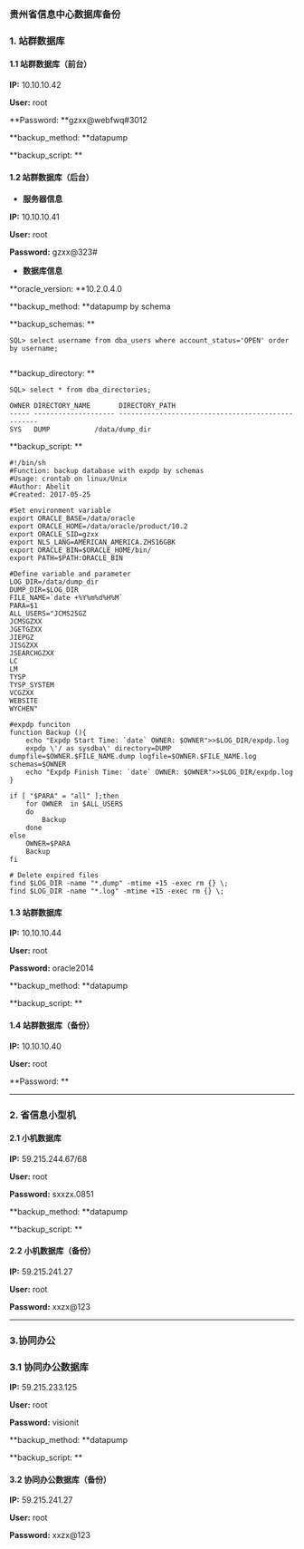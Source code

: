 ### 贵州省信息中心数据库备份

### 1. 站群数据库

#### 1.1 站群数据库（前台）

**IP:** 10.10.10.42

**User:** root

**Password: **gzxx@webfwq\#3012

**backup\_method: **datapump

**backup\_script: **

#### **1.2 站群数据库（后台）**

* **服务器信息**

**IP:** 10.10.10.41

**User:** root

**Password:** gzxx@323\#

* **数据库信息**

**oracle\_version: **10.2.0.4.0

**backup\_method: **datapump by schema

**backup\_schemas: **

```
SQL> select username from dba_users where account_status='OPEN' order by username;


```

**backup\_directory: **

```
SQL> select * from dba_directories;

OWNER DIRECTORY_NAME       DIRECTORY_PATH
----- -------------------- --------------------------------------------------
SYS   DUMP           /data/dump_dir
```

**backup\_script: **

    #!/bin/sh
    #Function: backup database with expdp by schemas
    #Usage: crontab on linux/Unix
    #Author: Abelit
    #Created: 2017-05-25

    #Set environment variable
    export ORACLE_BASE=/data/oracle
    export ORACLE_HOME=/data/oracle/product/10.2
    export ORACLE_SID=gzxx
    export NLS_LANG=AMERICAN_AMERICA.ZHS16GBK
    export ORACLE_BIN=$ORACLE_HOME/bin/
    export PATH=$PATH:ORACLE_BIN

    #Define variable and parameter
    LOG_DIR=/data/dump_dir
    DUMP_DIR=$LOG_DIR
    FILE_NAME=`date +%Y%m%d%H%M`
    PARA=$1
    ALL_USERS="JCMS25GZ
    JCMSGZXX
    JGETGZXX
    JIEPGZ
    JISGZXX
    JSEARCHGZXX
    LC
    LM
    TYSP
    TYSP_SYSTEM
    VCGZXX
    WEBSITE
    WYCHEN"

    #expdp funciton
    function Backup (){
        echo "Expdp Start Time: `date` OWNER: $OWNER">>$LOG_DIR/expdp.log
        expdp \'/ as sysdba\' directory=DUMP dumpfile=$OWNER.$FILE_NAME.dump logfile=$OWNER.$FILE_NAME.log schemas=$OWNER
        echo "Expdp Finish Time: `date` OWNER: $OWNER">>$LOG_DIR/expdp.log
    }

    if [ "$PARA" = "all" ];then
        for OWNER  in $ALL_USERS
        do
            Backup
        done
    else
        OWNER=$PARA
        Backup
    fi

    # Delete expired files
    find $LOG_DIR -name "*.dump" -mtime +15 -exec rm {} \;
    find $LOG_DIR -name "*.log" -mtime +15 -exec rm {} \;

#### 1.3 站群数据库

**IP:** 10.10.10.44

**User:** root

**Password:** oracle2014

**backup\_method: **datapump

**backup\_script: **

#### 1.4 站群数据库（备份）

**IP:** 10.10.10.40

**User:** root

**Password: **

---

### **2. 省信息小型机**

#### 2.1 小机数据库

**IP:** 59.215.244.67/68

**User:** root

**Password:** sxxzx.0851

**backup\_method: **datapump

**backup\_script: **

#### 2.2 小机数据库（备份）

**IP:** 59.215.241.27

**User:** root

**Password:** xxzx@123

---

### 3.协同办公

### 3.1 协同办公数据库

**IP:** 59.215.233.125

**User:** root

**Password:** visionit

**backup\_method: **datapump

**backup\_script: **

#### 3.2 协同办公数据库（备份）

**IP:** 59.215.241.27

**User:** root

**Password:** xxzx@123

